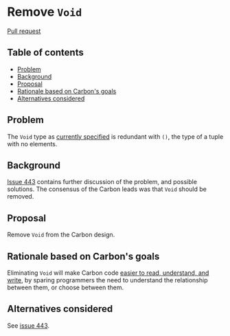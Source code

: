 # Remove `Void`

<!--
Part of the Carbon Language project, under the Apache License v2.0 with LLVM
Exceptions. See /LICENSE for license information.
SPDX-License-Identifier: Apache-2.0 WITH LLVM-exception
-->

[Pull request](https://github.com/carbon-language/carbon-lang/pull/####)

<!-- toc -->

## Table of contents

-   [Problem](#problem)
-   [Background](#background)
-   [Proposal](#proposal)
-   [Rationale based on Carbon's goals](#rationale-based-on-carbons-goals)
-   [Alternatives considered](#alternatives-considered)

<!-- tocstop -->

## Problem

The `Void` type as
[currently specified](https://github.com/carbon-language/carbon-lang/blob/4bf396b8f6e7f5289c170c5ad9dda64c5c680d4a/docs/design/README.md#primitive-types)
is redundant with `()`, the type of a tuple with no elements.

## Background

[Issue 443](https://github.com/carbon-language/carbon-lang/issues/443) contains
further discussion of the problem, and possible solutions. The consensus of the
Carbon leads was that `Void` should be removed.

## Proposal

Remove `Void` from the Carbon design.

## Rationale based on Carbon's goals

Eliminating `Void` will make Carbon code
[easier to read, understand, and write](https://carbon-lang.dev/docs/project/goals.html#code-that-is-easy-to-read-understand-and-write),
by sparing programmers the need to understand the relationship between them, or
choose between them.

## Alternatives considered

See [issue 443](https://github.com/carbon-language/carbon-lang/issues/443).
